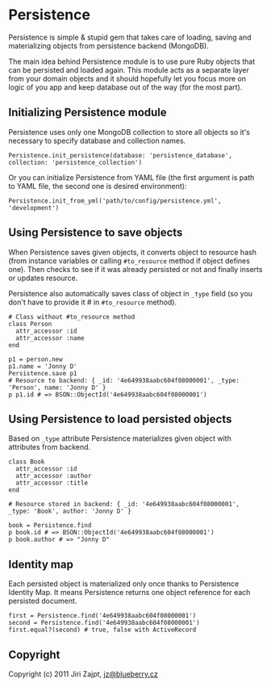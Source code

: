 # Persistence

Persistence is simple & stupid gem that takes care of loading, saving
and materializing objects from persistence backend (MongoDB).

The main idea behind Persistence module is to use pure Ruby
objects that can be persisted and loaded again. This module
acts as a separate layer from your domain objects and it
should hopefully let you focus more on logic of you app and
keep database out of the way (for the most part).


## Initializing Persistence module

Persistence uses only one MongoDB collection to store all objects so
it's necessary to specify database and collection names.

    Persistence.init_persistence(database: 'persistence_database', collection: 'persistence_collection')

Or you can initialize Persistence from YAML file (the first argument is
path to YAML file, the second one is desired environment):

    Persistence.init_from_yml('path/to/config/persistence.yml', 'development')


## Using Persistence to save objects

When Persistence saves given objects, it converts object to resource hash (from
instance variables or calling `#to_resource` method if object defines one). Then
checks to see if it was already persisted or not and finally inserts or updates resource.


Persistence also automatically saves class of object in `_type` field (so you don't
have to provide it # in `#to_resource` method).


    # Class without #to_resource method
    class Person
      attr_accessor :id
      attr_accessor :name
    end

    p1 = person.new
    p1.name = 'Jonny D'
    Persistence.save p1
    # Resource to backend: { _id: '4e649938aabc604f08000001', _type: 'Person', name: 'Jonny D' }
    p p1.id # => BSON::ObjectId('4e649938aabc604f08000001')


## Using Persistence to load persisted objects

Based on `_type` attribute Persistence materializes given object with attributes
from backend.

    class Book
      attr_accessor :id
      attr_accessor :author
      attr_accessor :title
    end

    # Resource stored in backend: { _id: '4e649938aabc604f08000001', _type: 'Book', author: 'Jonny D' }

    book = Persistence.find
    p book.id # => BSON::ObjectId('4e649938aabc604f08000001')
    p book.author # => "Jonny D"


## Identity map

Each persisted object is materialized only once thanks to Persistence Identity Map.
It means Persistence returns one object reference for each persisted document.

    first = Persistence.find('4e649938aabc604f08000001')
    second = Persistence.find('4e649938aabc604f08000001')
    first.equal?(second) # true, false with ActiveRecord


## Copyright

Copyright (c) 2011 Jiri Zajpt, <jz@blueberry.cz>


